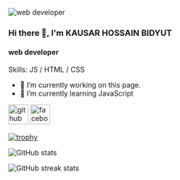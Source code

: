 ![web developer ](https://scontent.fdac99-1.fna.fbcdn.net/v/t39.30808-6/481975422_1372376970744174_3972089570827605761_n.png?stp=dst-png_s960x960&_nc_cat=105&ccb=1-7&_nc_sid=cc71e4&_nc_eui2=AeHSi6RxNwikhjUdKqakWrOPtah7faEknJW1qHt9oSSclY5YWR7VJoSHZj7wzAh2RVbGQcUAaahJ0ipUO3_O0gZ_&_nc_ohc=0gwKp37OqXkQ7kNvgEp3QLw&_nc_oc=AdhNlZRfoDFN2sSGtZPKh6V1Wm1okfZqe5d_pf9QjxiuJL_NTtgNzsHsL2j0om01eMM&_nc_zt=23&_nc_ht=scontent.fdac99-1.fna&_nc_gid=AdRGmya3bee6poefz57pn9k&oh=00_AYFgQR_1MiIDrgssgrUwziOrz-WVB4nEulsivAFeO9dW0w&oe=67D21832)

### Hi there 👋, I'm KAUSAR HOSSAIN BIDYUT
#### web developer 

Skills:  JS / HTML / CSS

- 🔭 I’m currently working on this page. 
- 🌱 I’m currently learning JavaScript 


[<img src='https://cdn.jsdelivr.net/npm/simple-icons@3.0.1/icons/github.svg' alt='github' height='40'>](https://github.com/Kausarhossainbidyut)  [<img src='https://cdn.jsdelivr.net/npm/simple-icons@3.0.1/icons/facebook.svg' alt='facebook' height='40'>](https://www.facebook.com/kh.bidyut)  

[![trophy](https://github-profile-trophy.vercel.app/?username=Kausarhossainbidyut)](https://github.com/ryo-ma/github-profile-trophy)

![GitHub stats](https://github-readme-stats.vercel.app/api?username=Kausarhossainbidyut&show_icons=true)  

![GitHub streak stats](https://streak-stats.demolab.com/?user=Kausarhossainbidyut)  


